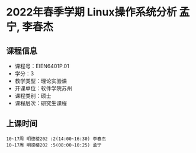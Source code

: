 # 2022年春季学期 Linux操作系统分析 孟宁, 李春杰






## 课程信息

- 课程号：EIEN6401P.01
- 学分：3
- 教学类型：理论实验课
- 开课单位：软件学院苏州
- 课程类别：硕士
- 课程层次：研究生课程

## 上课时间

```
10~17周 明德楼202 :2(14:00~16:30) 李春杰
10~17周 明德楼202 :5(08:00~10:25) 孟宁
```

